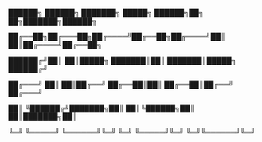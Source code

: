 
██████╗ ██████╗ ███████╗ █████╗  ██████╗██╗  ██╗███████╗██████╗ 


██╔══██╗██╔═══██╗██╔════╝██╔══██╗██╔════╝██║  ██║██╔════╝██╔══██╗ 


██████╔╝██║   ██║█████╗  ███████║██║     ███████║█████╗  ██████╔╝ 


██╔═══╝ ██║   ██║██╔══╝  ██╔══██║██║     ██╔══██║██╔══╝  ██╔═══╝ 


██║     ╚██████╔╝███████╗██║  ██║╚██████╗██║  ██║███████╗██║ 


╚═╝      ╚═════╝ ╚══════╝╚═╝  ╚═╝ ╚═════╝╚═╝  ╚═╝╚══════╝╚═╝ 


